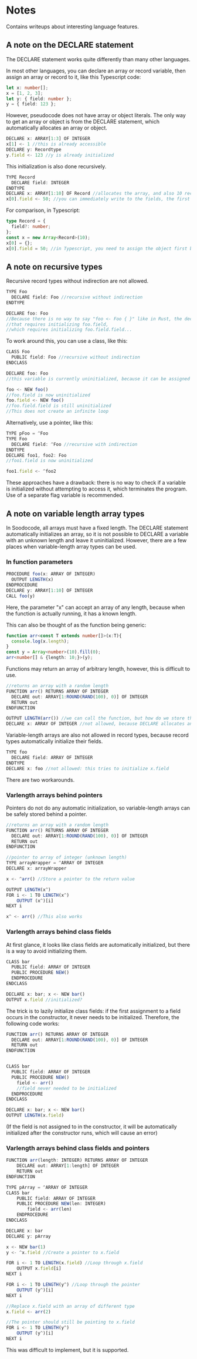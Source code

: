 # Notes

Contains writeups about interesting language features.

## A note on the DECLARE statement

The DECLARE statement works quite differently than many other languages.

In most other languages, you can declare an array or record variable, then assign an array or record to it, like this Typescript code:

```ts
let x: number[];
x = [1, 2, 3];
let y: { field: number };
y = { field: 123 };
```

However, pseudocode does not have array or object literals. The only way to get an array or object is from the DECLARE statement, which automatically allocates an array or object.

```js
DECLARE x: ARRAY[1:3] OF INTEGER
x[1] <- 1 //this is already accessible
DECLARE y: Recordtype
y.field <- 123 //y is already initialized
```

This initialization is also done recursively.

```js
TYPE Record
  DECLARE field: INTEGER
ENDTYPE
DECLARE x: ARRAY[1:10] OF Record //allocates the array, and also 10 records
x[0].field <- 50; //you can immediately write to the fields, the first declare statement already created all of the objects.
```

For comparison, in Typescript:
```ts
type Record = {
  field?: number;
};
const x = new Array<Record>(10);
x[0] = {};
x[0].field = 50; //in Typescript, you need to assign the object first before writing to a slot in that object
```

## A note on recursive types

Recursive record types without indirection are not allowed.

```js
TYPE Foo
  DECLARE field: Foo //recursive without indirection
ENDTYPE

DECLARE foo: Foo
//Because there is no way to say "foo <- Foo { }" like in Rust, the declare statement automatically initializes the fields
//that requires initializing foo.field,
//which requires initializing foo.field.field...
```

To work around this, you can use a class, like this:

```js
CLASS Foo
  PUBLIC field: Foo //recursive without indirection
ENDCLASS

DECLARE foo: Foo
//this variable is currently uninitialized, because it can be assigned to with foo <- NEW foo()

foo <- NEW foo()
//foo.field is now uninitialized
foo.field <- NEW foo()
//foo.field.field is still uninitialized
//This does not create an infinite loop
```

Alternatively, use a pointer, like this:

```js
TYPE pFoo = ^Foo
TYPE Foo
  DECLARE field: ^Foo //recursive with indirection
ENDTYPE
DECLARE foo1, foo2: Foo
//foo1.field is now uninitialized

foo1.field <- ^foo2
```

These approaches have a drawback: there is no way to check if a variable is initialized without attempting to access it, which terminates the program. Use of a separate flag variable is recommended.

## A note on variable length array types

In Soodocode, all arrays must have a fixed length. The DECLARE statement automatically initializes an array, so it is not possible to DECLARE a variable with an unknown length and leave it uninitialized. However, there are a few places when variable-length array types can be used.

### In function parameters

```js
PROCEDURE foo(x: ARRAY OF INTEGER)
  OUTPUT LENGTH(x)
ENDPROCEDURE
DECLARE y: ARRAY[1:10] OF INTEGER
CALL foo(y)
```
Here, the parameter "x" can accept an array of any length, because when the function is actually running, it has a known length.

This can also be thought of as the function being generic:

```ts
function arr<const T extends number[]>(x:T){
  console.log(x.length);
}
const y = Array<number>(10).fill(0);
arr<number[] & {length: 10;}>(y);
```

Functions may return an array of arbitrary length, however, this is difficult to use. 

```js
//returns an array with a random length
FUNCTION arr() RETURNS ARRAY OF INTEGER
  DECLARE out: ARRAY[1:ROUND(RAND(100), 0)] OF INTEGER
  RETURN out
ENDFUNCTION

OUTPUT LENGTH(arr()) //we can call the function, but how do we store the return value?
DECLARE x: ARRAY OF INTEGER //not allowed, because DECLARE allocates and initializes the array
```

Variable-length arrays are also not allowed in record types, because record types automatically initialize their fields.

```js
TYPE foo
  DECLARE field: ARRAY OF INTEGER
ENDTYPE
DECLARE x: foo //not allowed: this tries to initialize x.field
```

There are two workarounds.

### Varlength arrays behind pointers

Pointers do not do any automatic initialization, so variable-length arrays can be safely stored behind a pointer.

```js
//returns an array with a random length
FUNCTION arr() RETURNS ARRAY OF INTEGER
  DECLARE out: ARRAY[1:ROUND(RAND(100), 0)] OF INTEGER
  RETURN out
ENDFUNCTION

//pointer to array of integer (unknown length)
TYPE arrayWrapper = ^ARRAY OF INTEGER
DECLARE x: arrayWrapper

x <- ^arr() //Store a pointer to the return value

OUTPUT LENGTH(x^)
FOR i <- 1 TO LENGTH(x^)
	OUTPUT (x^)[i]
NEXT i

x^ <- arr() //This also works
```

### Varlength arrays behind class fields

At first glance, it looks like class fields are automatically initialized, but there is a way to avoid initializing them.

```js
CLASS bar
  PUBLIC field: ARRAY OF INTEGER
  PUBLIC PROCEDURE NEW()
  ENDPROCEDURE
ENDCLASS

DECLARE x: bar; x <- NEW bar()
OUTPUT x.field //initialized?
```

The trick is to lazily initialize class fields: if the first assignment to a field occurs in the constructor, it never needs to be initialized. Therefore, the following code works:

```js
FUNCTION arr() RETURNS ARRAY OF INTEGER
  DECLARE out: ARRAY[1:ROUND(RAND(100), 0)] OF INTEGER
  RETURN out
ENDFUNCTION


CLASS bar
  PUBLIC field: ARRAY OF INTEGER
  PUBLIC PROCEDURE NEW()
    field <- arr()
    //field never needed to be initialized
  ENDPROCEDURE
ENDCLASS

DECLARE x: bar; x <- NEW bar()
OUTPUT LENGTH(x.field)
```

(If the field is not assigned to in the constructor, it will be automatically initialized after the constructor runs, which will cause an error)

### Varlength arrays behind class fields and pointers

```js
FUNCTION arr(length: INTEGER) RETURNS ARRAY OF INTEGER
	DECLARE out: ARRAY[1:length] OF INTEGER
	RETURN out
ENDFUNCTION

TYPE pArray = ^ARRAY OF INTEGER
CLASS bar
	PUBLIC field: ARRAY OF INTEGER
	PUBLIC PROCEDURE NEW(len: INTEGER)
		field <- arr(len)
	ENDPROCEDURE
ENDCLASS

DECLARE x: bar
DECLARE y: pArray

x <- NEW bar(1)
y <- ^x.field //Create a pointer to x.field

FOR i <- 1 TO LENGTH(x.field) //Loop through x.field
	OUTPUT x.field[i]
NEXT i

FOR i <- 1 TO LENGTH(y^) //Loop through the pointer
	OUTPUT (y^)[i]
NEXT i

//Replace x.field with an array of different type
x.field <- arr(2)

//The pointer should still be pointing to x.field
FOR i <- 1 TO LENGTH(y^)
	OUTPUT (y^)[i]
NEXT i
```

This was difficult to implement, but it is supported.
